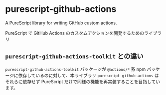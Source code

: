 # purescript-github-actions

A PureScript library for writing GitHub custom actions.

PureScript で GitHub Actions のカスタムアクションを開発するためのライブラリ

## `purescript-github-actions-toolkit` との違い

`purescript-github-actions-toolkit` パッケージが `@actions/*` 系 npm パッケージに依存しているのに対して、本ライブラリ `purescript-github-actions` はそれらに依存せず PureScript だけで同様の機能を再実装することを目指しています。
